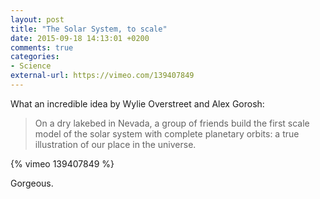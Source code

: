 ```yaml
---
layout: post
title: "The Solar System, to scale"
date: 2015-09-18 14:13:01 +0200
comments: true
categories: 
- Science
external-url: https://vimeo.com/139407849
---
```


What an incredible idea by Wylie Overstreet and Alex Gorosh:

> On a dry lakebed in Nevada, a group of friends build the first scale model of the solar system with complete planetary orbits: a true illustration of our place in the universe.

{% vimeo 139407849 %}

Gorgeous.